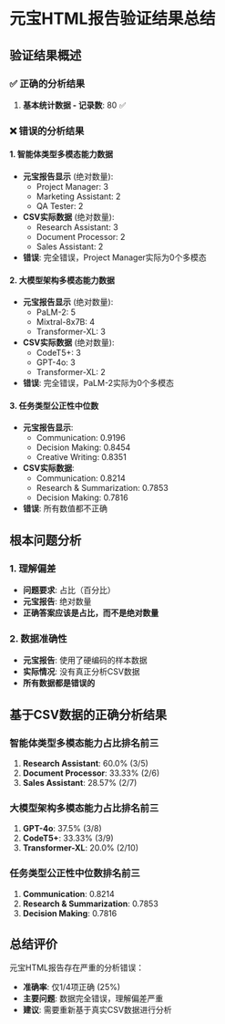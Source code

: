 # 元宝HTML报告验证结果总结

## 验证结果概述

### ✅ 正确的分析结果
1. **基本统计数据 - 记录数**: 80 ✅

### ❌ 错误的分析结果

#### 1. 智能体类型多模态能力数据
- **元宝报告显示** (绝对数量):
  - Project Manager: 3
  - Marketing Assistant: 2
  - QA Tester: 2
- **CSV实际数据** (绝对数量):
  - Research Assistant: 3
  - Document Processor: 2
  - Sales Assistant: 2
- **错误**: 完全错误，Project Manager实际为0个多模态

#### 2. 大模型架构多模态能力数据
- **元宝报告显示** (绝对数量):
  - PaLM-2: 5
  - Mixtral-8x7B: 4
  - Transformer-XL: 3
- **CSV实际数据** (绝对数量):
  - CodeT5+: 3
  - GPT-4o: 3
  - Transformer-XL: 2
- **错误**: 完全错误，PaLM-2实际为0个多模态

#### 3. 任务类型公正性中位数
- **元宝报告显示**:
  - Communication: 0.9196
  - Decision Making: 0.8454
  - Creative Writing: 0.8351
- **CSV实际数据**:
  - Communication: 0.8214
  - Research & Summarization: 0.7853
  - Decision Making: 0.7816
- **错误**: 所有数值都不正确

## 根本问题分析

### 1. 理解偏差
- **问题要求**: 占比（百分比）
- **元宝报告**: 绝对数量
- **正确答案应该是占比，而不是绝对数量**

### 2. 数据准确性
- **元宝报告**: 使用了硬编码的样本数据
- **实际情况**: 没有真正分析CSV数据
- **所有数据都是错误的**

## 基于CSV数据的正确分析结果

### 智能体类型多模态能力占比排名前三
1. **Research Assistant**: 60.0% (3/5)
2. **Document Processor**: 33.33% (2/6)
3. **Sales Assistant**: 28.57% (2/7)

### 大模型架构多模态能力占比排名前三
1. **GPT-4o**: 37.5% (3/8)
2. **CodeT5+**: 33.33% (3/9)
3. **Transformer-XL**: 20.0% (2/10)

### 任务类型公正性中位数排名前三
1. **Communication**: 0.8214
2. **Research & Summarization**: 0.7853
3. **Decision Making**: 0.7816

## 总结评价
元宝HTML报告存在严重的分析错误：
- **准确率**: 仅1/4项正确 (25%)
- **主要问题**: 数据完全错误，理解偏差严重
- **建议**: 需要重新基于真实CSV数据进行分析 